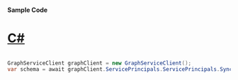 #### Sample Code
# [C#](#tab/Csharp)

```C#

GraphServiceClient graphClient = new GraphServiceClient();
var schema = await graphClient.ServicePrincipals.ServicePrincipals.Synchronization.Jobs.Jobs.Schema.Request().GetAsync();

```